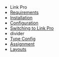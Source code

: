 - Link Pro
- [Requirements](LinkPro/requirements.md)
- [Installation](LinkPro/installation.md) 
- [Configuration](LinkPro/configuration.md)
- [Switching to Link Pro](LinkPro/switching_to_pro.md)
- divider
- [Type Config](LinkPro/type_config.md)
- [Assignment](LinkPro/assignment.md)
- [Layouts](LinkPro/layouts.md)